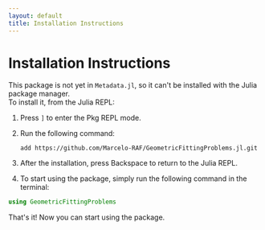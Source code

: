 ```yaml
---
layout: default
title: Installation Instructions
---
```


# Installation Instructions

This package is not yet in `Metadata.jl`, so it can't be installed with the Julia package manager.  
To install it, from the Julia REPL:

1. Press `]` to enter the Pkg REPL mode.
2. Run the following command:

   ```
   add https://github.com/Marcelo-RAF/GeometricFittingProblems.jl.git
   ```

3. After the installation, press Backspace to return to the Julia REPL.

4. To start using the package, simply run the following command in the terminal:
```julia
using GeometricFittingProblems
```

That's it! Now you can start using the package.
